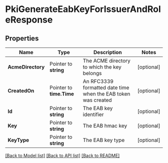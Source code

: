 # PkiGenerateEabKeyForIssuerAndRoleResponse


## Properties

Name | Type | Description | Notes
------------ | ------------- | ------------- | -------------
**AcmeDirectory** | Pointer to **string** | The ACME directory to which the key belongs | [optional] 
**CreatedOn** | Pointer to **time.Time** | An RFC3339 formatted date time when the EAB token was created | [optional] 
**Id** | Pointer to **string** | The EAB key identifier | [optional] 
**Key** | Pointer to **string** | The EAB hmac key | [optional] 
**KeyType** | Pointer to **string** | The EAB key type | [optional] 





[[Back to Model list]](../README.md#documentation-for-models) [[Back to API list]](../README.md#documentation-for-api-endpoints) [[Back to README]](../README.md)


